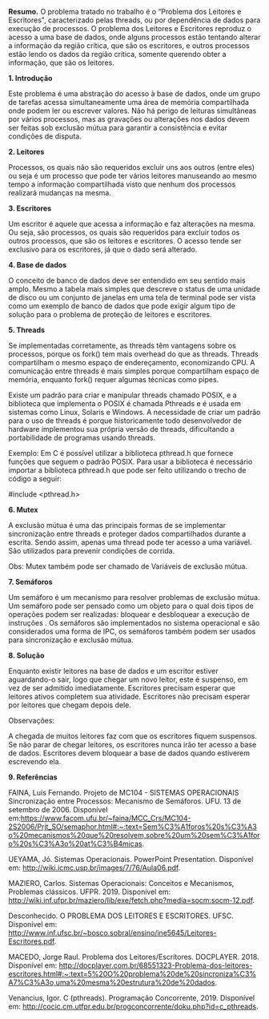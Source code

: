 **Resumo.** O problema tratado no trabalho é  o “Problema dos Leitores e Escritores", caracterizado pelas threads, ou por dependência de dados para execução de processos. O problema dos Leitores e Escritores reproduz o acesso a uma base de dados, onde alguns processos estão tentando alterar a informação da região crítica, que são os escritores, e outros processos estão lendo os dados da região crítica, somente querendo obter a informação, que são os leitores.

**1. Introdução**

Este problema é uma abstração do acesso à base de dados, onde um grupo de tarefas acessa simultaneamente uma área de memória compartilhada onde podem ler ou escrever valores. Não há perigo de leituras simultâneas por vários processos, mas as gravações ou alterações nos dados devem ser feitas sob exclusão mútua para garantir a consistência e evitar condições de disputa.

**2. Leitores**

Processos, os quais não são requeridos excluir uns aos outros (entre eles) ou seja é um processo que pode ter vários leitores manuseando ao mesmo tempo a informação compartilhada visto que nenhum dos processos realizará mudanças na mesma.

**3. Escritores**

Um escritor é aquele que acessa a informação e faz alterações na mesma. Ou seja, são processos, os quais são requeridos para excluir todos os outros processos, que são os leitores e escritores. O acesso tende ser exclusivo para os escritores, já que o dado será alterado.

**4. Base de dados**

O conceito de banco de dados deve ser entendido em seu sentido mais amplo. Mesmo a tabela mais simples que descreve o status de uma unidade de disco ou um conjunto de janelas em uma tela de terminal pode ser vista como um exemplo de banco de dados que pode exigir algum tipo de solução para o problema de proteção de leitores e escritores.

**5. Threads**

Se implementadas corretamente, as threads têm vantagens sobre os processos, porque os fork() tem mais overhead do que as threads. Threads compartilham o mesmo espaço de endereçamento, economizando CPU. A comunicação entre threads é mais simples porque compartilham espaço de memória, enquanto fork() requer algumas técnicas como pipes.

Existe um padrão para criar e manipular threads chamado POSIX, e a biblioteca que implementa o POSIX é chamada Pthreads e é usada em sistemas como Linux, Solaris e Windows.
A necessidade de criar um padrão para o uso de threads é porque historicamente todo desenvolvedor de hardware implementou sua própria versão de threads, dificultando a portabilidade de programas usando threads.

Exemplo:
Em C é possível utilizar a biblioteca pthread.h que fornece funções que seguem o padrão POSIX. Para usar a biblioteca é necessário importar a biblioteca pthread.h que pode ser feito utilizando o trecho de código a seguir:

#include <pthread.h>

**6. Mutex**

A exclusão mútua é uma das principais formas de se implementar sincronização entre threads e proteger dados compartilhados durante a escrita. Sendo assim, apenas uma thread pode ter acesso a uma variável. São utilizados para prevenir condições de corrida.

Obs: Mutex também pode ser chamado de Variáveis de exclusão mútua.

**7. Semáforos**

Um semáforo é um mecanismo para resolver problemas de exclusão mútua. Um semáforo pode ser pensado como um objeto para o qual dois tipos de operações podem ser realizadas: bloquear e desbloquear a execução de instruções .
Os semáforos são implementados no sistema operacional e são considerados uma forma de IPC, os semáforos também podem ser usados ​​para sincronização e exclusão mútua.

**8. Solução**

Enquanto existir leitores na base de dados e um escritor estiver aguardando-o sair, logo que chegar um novo leitor, este é suspenso, em vez de ser admitido imediatamente.
Escritores precisam esperar que leitores ativos completem sua atividade.
Escritores não precisam esperar por leitores que chegam depois dele.

Observações:

A chegada de muitos leitores faz com que os escritores fiquem suspensos.
Se não parar de chegar leitores, os escritores nunca irão ter acesso a base de dados.
Escritores devem bloquear a base de dados quando estiverem escrevendo ela.

**9. Referências**

FAINA, Luís Fernando. Projeto de MC104 - SISTEMAS OPERACIONAIS Sincronização entre Processos: Mecanismo de Semáforos. UFU. 13 de setembro de 2006. Disponível em:<https://www.facom.ufu.br/~faina/MCC_Crs/MC104-2S2006/Prjt_SO/semaphor.html#:~:text=Sem%C3%A1foros%20s%C3%A3o%20mecanismos%20que%20resolvem,sobre%20um%20sem%C3%A1foro%20s%C3%A3o%20at%C3%B4micas>.

UEYAMA, Jó. Sistemas Operacionais. PowerPoint Presentation. Disponível em: <http://wiki.icmc.usp.br/images/7/76/Aula06.pdf>.

MAZIERO, Carlos. Sistemas Operacionais: Conceitos e Mecanismos, Problemas clássicos. UFPR. 2019. Disponível em: <http://wiki.inf.ufpr.br/maziero/lib/exe/fetch.php?media=socm:socm-12.pdf>.

Desconhecido. O PROBLEMA DOS LEITORES E ESCRITORES.  UFSC.  Disponível em: <http://www.inf.ufsc.br/~bosco.sobral/ensino/ine5645/Leitores-Escritores.pdf>.

MACEDO, Jorge Raul. Problema dos Leitores/Escritores. DOCPLAYER. 2018. Disponível em: <http://docplayer.com.br/68551323-Problema-dos-leitores-escritores.html#:~:text=5%20O%20problema%20de%20sincroniza%C3%A7%C3%A3o,uma%20mesma%20estrutura%20de%20dados>.

Venancius, Igor. C (pthreads). Programação Concorrente, 2019. Disponível em: <http://cocic.cm.utfpr.edu.br/progconcorrente/doku.php?id=c_pthreads>.
